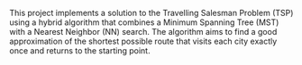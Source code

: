 This project implements a solution to the Travelling Salesman Problem (TSP) using a hybrid algorithm that combines
a Minimum Spanning Tree (MST) with a Nearest Neighbor (NN) search. The algorithm aims to find a good approximation
of the shortest possible route that visits each city exactly once and returns to the starting point.
